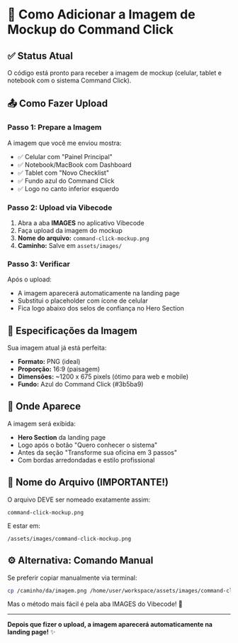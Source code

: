 # 📱 Como Adicionar a Imagem de Mockup do Command Click

## ✅ Status Atual

O código está pronto para receber a imagem de mockup (celular, tablet e notebook com o sistema Command Click).

## 📤 Como Fazer Upload

### Passo 1: Prepare a Imagem

A imagem que você me enviou mostra:
- ✅ Celular com "Painel Principal"
- ✅ Notebook/MacBook com Dashboard
- ✅ Tablet com "Novo Checklist"
- ✅ Fundo azul do Command Click
- ✅ Logo no canto inferior esquerdo

### Passo 2: Upload via Vibecode

1. Abra a aba **IMAGES** no aplicativo Vibecode
2. Faça upload da imagem do mockup
3. **Nome do arquivo:** `command-click-mockup.png`
4. **Caminho:** Salve em `assets/images/`

### Passo 3: Verificar

Após o upload:
- A imagem aparecerá automaticamente na landing page
- Substitui o placeholder com ícone de celular
- Fica logo abaixo dos selos de confiança no Hero Section

## 📏 Especificações da Imagem

Sua imagem atual já está perfeita:
- **Formato:** PNG (ideal)
- **Proporção:** 16:9 (paisagem)
- **Dimensões:** ~1200 x 675 pixels (ótimo para web e mobile)
- **Fundo:** Azul do Command Click (#3b5ba9)

## 🎯 Onde Aparece

A imagem será exibida:
- **Hero Section** da landing page
- Logo após o botão "Quero conhecer o sistema"
- Antes da seção "Transforme sua oficina em 3 passos"
- Com bordas arredondadas e estilo profissional

## 🔧 Nome do Arquivo (IMPORTANTE!)

O arquivo DEVE ser nomeado exatamente assim:
```
command-click-mockup.png
```

E estar em:
```
/assets/images/command-click-mockup.png
```

## ⚙️ Alternativa: Comando Manual

Se preferir copiar manualmente via terminal:
```bash
cp /caminho/da/imagem.png /home/user/workspace/assets/images/command-click-mockup.png
```

Mas o método mais fácil é pela aba IMAGES do Vibecode! 📸

---

**Depois que fizer o upload, a imagem aparecerá automaticamente na landing page!** ✨
